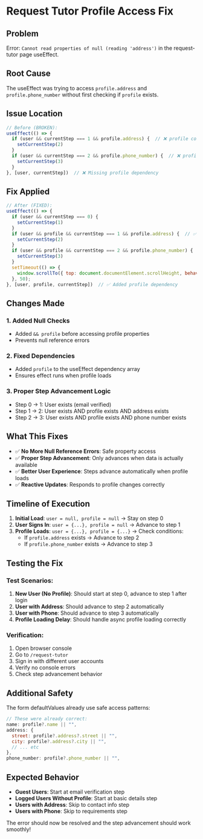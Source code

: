 # Request Tutor Profile Access Fix

## Problem
Error: `Cannot read properties of null (reading 'address')` in the request-tutor page useEffect.

## Root Cause
The useEffect was trying to access `profile.address` and `profile.phone_number` without first checking if `profile` exists.

## Issue Location
```javascript
// Before (BROKEN):
useEffect(() => {
  if (user && currentStep === 1 && profile.address) {  // ❌ profile could be null
    setCurrentStep(2)
  }
  if (user && currentStep === 2 && profile.phone_number) {  // ❌ profile could be null
    setCurrentStep(3)
  }
}, [user, currentStep])  // ❌ Missing profile dependency
```

## Fix Applied
```javascript
// After (FIXED):
useEffect(() => {
  if (user && currentStep === 0) {
    setCurrentStep(1)
  } 
  if (user && profile && currentStep === 1 && profile.address) {  // ✅ Added profile check
    setCurrentStep(2)
  }
  if (user && profile && currentStep === 2 && profile.phone_number) {  // ✅ Added profile check
    setCurrentStep(3)
  }
  setTimeout(() => {
    window.scrollTo({ top: document.documentElement.scrollHeight, behavior: 'smooth' });
  }, 50);
}, [user, profile, currentStep])  // ✅ Added profile dependency
```

## Changes Made

### 1. **Added Null Checks**
- Added `&& profile` before accessing profile properties
- Prevents null reference errors

### 2. **Fixed Dependencies**
- Added `profile` to the useEffect dependency array
- Ensures effect runs when profile loads

### 3. **Proper Step Advancement Logic**
- Step 0 → 1: User exists (email verified)
- Step 1 → 2: User exists AND profile exists AND address exists
- Step 2 → 3: User exists AND profile exists AND phone number exists

## What This Fixes

- ✅ **No More Null Reference Errors**: Safe property access
- ✅ **Proper Step Advancement**: Only advances when data is actually available
- ✅ **Better User Experience**: Steps advance automatically when profile loads
- ✅ **Reactive Updates**: Responds to profile changes correctly

## Timeline of Execution

1. **Initial Load**: `user = null, profile = null` → Stay on step 0
2. **User Signs In**: `user = {...}, profile = null` → Advance to step 1
3. **Profile Loads**: `user = {...}, profile = {...}` → Check conditions:
   - If `profile.address` exists → Advance to step 2
   - If `profile.phone_number` exists → Advance to step 3

## Testing the Fix

### Test Scenarios:
1. **New User (No Profile)**: Should start at step 0, advance to step 1 after login
2. **User with Address**: Should advance to step 2 automatically
3. **User with Phone**: Should advance to step 3 automatically
4. **Profile Loading Delay**: Should handle async profile loading correctly

### Verification:
1. Open browser console
2. Go to `/request-tutor`
3. Sign in with different user accounts
4. Verify no console errors
5. Check step advancement behavior

## Additional Safety

The form defaultValues already use safe access patterns:
```javascript
// These were already correct:
name: profile?.name || "",
address: {
  street: profile?.address?.street || "",
  city: profile?.address?.city || "",
  // ... etc
},
phone_number: profile?.phone_number || "",
```

## Expected Behavior

- **Guest Users**: Start at email verification step
- **Logged Users Without Profile**: Start at basic details step
- **Users with Address**: Skip to contact info step
- **Users with Phone**: Skip to requirements step

The error should now be resolved and the step advancement should work smoothly!
